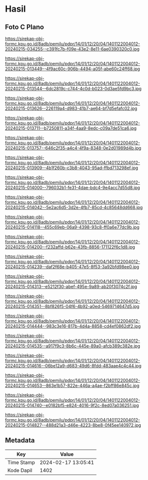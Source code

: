 # Hasil

## Foto C Plano

https://sirekap-obj-formc.kpu.go.id/8adb/pemilu/pdpr/14/01/12/20/04/1401122004012-20240215-034255--c391fc7b-f09e-43e2-8e11-6ae0390320c0.jpg

https://sirekap-obj-formc.kpu.go.id/8adb/pemilu/pdpr/14/01/12/20/04/1401122004012-20240215-013449--4f9ac60c-906b-4494-a05f-abe60c24ff68.jpg

https://sirekap-obj-formc.kpu.go.id/8adb/pemilu/pdpr/14/01/12/20/04/1401122004012-20240215-013544--6dc2819c-c744-4c0d-b023-0d3ae5fd9bc3.jpg

https://sirekap-obj-formc.kpu.go.id/8adb/pemilu/pdpr/14/01/12/20/04/1401122004012-20240215-013626--226119a4-d983-41b7-ae64-bf7d5efafc02.jpg

https://sirekap-obj-formc.kpu.go.id/8adb/pemilu/pdpr/14/01/12/20/04/1401122004012-20240215-013711--b7250811-a34f-4aa9-8edc-c09a7de51ca6.jpg

https://sirekap-obj-formc.kpu.go.id/8adb/pemilu/pdpr/14/01/12/20/04/1401122004012-20240215-013757--646c2f35-a4c4-4f9a-8348-0e2d01989d4b.jpg

https://sirekap-obj-formc.kpu.go.id/8adb/pemilu/pdpr/14/01/12/20/04/1401122004012-20240215-013909--4b1f260b-c3b8-4043-95ad-ffbd713298ef.jpg

https://sirekap-obj-formc.kpu.go.id/8adb/pemilu/pdpr/14/01/12/20/04/1401122004012-20240215-014000--796032b1-fe31-4dae-bdc4-9e4acc7d55d8.jpg

https://sirekap-obj-formc.kpu.go.id/8adb/pemilu/pdpr/14/01/12/20/04/1401122004012-20240215-014042--5e2ac6d5-3d2e-4fb7-85cd-4c85648dd668.jpg

https://sirekap-obj-formc.kpu.go.id/8adb/pemilu/pdpr/14/01/12/20/04/1401122004012-20240215-014118--455c69eb-06a9-4398-93c8-ff0a6e77dc9b.jpg

https://sirekap-obj-formc.kpu.go.id/8adb/pemilu/pdpr/14/01/12/20/04/1401122004012-20240215-014200--f232affd-b62e-43fb-8856-171122f6c1d8.jpg

https://sirekap-obj-formc.kpu.go.id/8adb/pemilu/pdpr/14/01/12/20/04/1401122004012-20240215-014239--daf2f68e-b405-47e5-8f53-3a92bfd98ee0.jpg

https://sirekap-obj-formc.kpu.go.id/8adb/pemilu/pdpr/14/01/12/20/04/1401122004012-20240215-014313--e5212f30-abef-495e-9a89-ab20f3074c2f.jpg

https://sirekap-obj-formc.kpu.go.id/8adb/pemilu/pdpr/14/01/12/20/04/1401122004012-20240215-014351--8bf826f5-04f6-4b92-a0ed-5469714647d5.jpg

https://sirekap-obj-formc.kpu.go.id/8adb/pemilu/pdpr/14/01/12/20/04/1401122004012-20240215-014444--983c3e16-817b-4d4a-8858-cd4ef0862df2.jpg

https://sirekap-obj-formc.kpu.go.id/8adb/pemilu/pdpr/14/01/12/20/04/1401122004012-20240215-014535--a917f9c3-8b6c-445e-89a0-afcb389c382e.jpg

https://sirekap-obj-formc.kpu.go.id/8adb/pemilu/pdpr/14/01/12/20/04/1401122004012-20240215-014616--06be12a9-d683-49d6-8fdd-483aae4c4c44.jpg

https://sirekap-obj-formc.kpu.go.id/8adb/pemilu/pdpr/14/01/12/20/04/1401122004012-20240215-014653--863e1b57-822e-446a-a4ae-f2bff86e845c.jpg

https://sirekap-obj-formc.kpu.go.id/8adb/pemilu/pdpr/14/01/12/20/04/1401122004012-20240215-014740--e0182bf5-e824-4016-9f2c-8ed07a036251.jpg

https://sirekap-obj-formc.kpu.go.id/8adb/pemilu/pdpr/14/01/12/20/04/1401122004012-20240215-014827--488d21a3-d46e-4223-8be8-0f45ee140972.jpg


## Metadata

| Key        | Value               |
| ---------- | ------------------- |
| Time Stamp | 2024-02-17 13:05:41 |
| Kode Dapil | 1402                |



